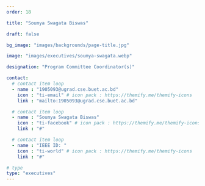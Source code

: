 ```yaml
---
order: 18

title: "Soumya Swagata Biswas"

draft: false

bg_image: "images/backgrounds/page-title.jpg"

image: "images/executives/soumya-swagata.webp"

designation: "Program Committee Coordinator(s)"

contact:
  # contact item loop
  - name : "1905093@ugrad.cse.buet.ac.bd"
    icon : "ti-email" # icon pack : https://themify.me/themify-icons
    link : "mailto:1905093@ugrad.cse.buet.ac.bd"

  # contact item loop
  - name : "Soumya Swagata Biswas"
    icon : "ti-facebook" # icon pack : https://themify.me/themify-icons
    link : "#"

  # contact item loop
  - name : "IEEE ID: "
    icon : "ti-world" # icon pack : https://themify.me/themify-icons
    link : "#"

# type
type: "executives"
---
```

